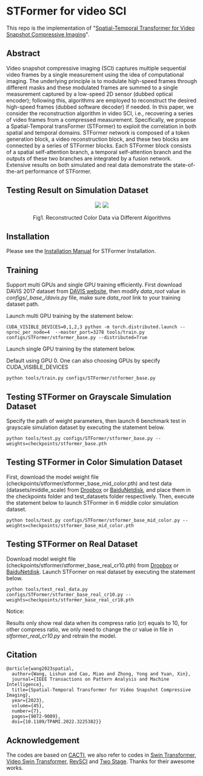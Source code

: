# STFormer for video SCI
This repo is the implementation of "[Spatial-Temporal Transformer for Video Snapshot Compressive Imaging](https://arxiv.org/abs/2209.01578)". 
## Abstract
 Video snapshot compressive imaging (SCI) captures multiple sequential video frames by a single measurement using the idea of computational imaging. The underlying principle is to modulate high-speed frames through different masks and these
modulated frames are summed to a single measurement captured by a low-speed 2D sensor (dubbed optical encoder); following this, algorithms are employed to reconstruct the desired high-speed frames (dubbed software decoder) if needed. In this paper, we consider the reconstruction algorithm in video SCI, i.e., recovering a series of video frames from a compressed measurement. Specifically, we propose a Spatial-Temporal transFormer (STFormer) to exploit the correlation in both spatial and temporal domains. STFormer network is composed of a token generation block, a video reconstruction block, and these two blocks are connected by a series of STFormer blocks. Each STFormer block consists of a spatial self-attention branch, a temporal self-attention branch and the outputs of these two branches are integrated by a fusion network. Extensive results on both simulated and real data demonstrate the state-of-the-art performance of STFormer. 
## Testing Result on Simulation Dataset
<div align="center">
  <img src="docs/gif/Bosphorus.gif" />  
  <img src="docs/gif/ShakeNDry.gif" />  

  Fig1. Reconstructed Color Data via Different Algorithms
</div>

## Installation
Please see the [Installation Manual](docs/install.md) for STFormer Installation. 


## Training 
Support multi GPUs and single GPU training efficiently. First download DAVIS 2017 dataset from [DAVIS website](https://davischallenge.org/), then modify *data_root* value in *configs/\_base_/davis.py* file, make sure *data_root* link to your training dataset path.

Launch multi GPU training by the statement below:

```
CUDA_VISIBLE_DEVICES=0,1,2,3 python -m torch.distributed.launch --nproc_per_node=4  --master_port=3278 tools/train.py configs/STFormer/stformer_base.py --distributed=True
```

Launch single GPU training by the statement below.

Default using GPU 0. One can also choosing GPUs by specify CUDA_VISIBLE_DEVICES

```
python tools/train.py configs/STFormer/stformer_base.py
```

## Testing STFormer on Grayscale Simulation Dataset 
Specify the path of weight parameters, then launch 6 benchmark test in grayscale simulation dataset by executing the statement below.

```
python tools/test.py configs/STFormer/stformer_base.py --weights=checkpoints/stformer_base.pth
```

## Testing STFormer in Color Simulation Dataset 
First, download the model weight file (checkpoints/stformer/stformer_base_mid_color.pth) and test data (datasets/middle_scale) from [Dropbox](https://www.dropbox.com/sh/ig08kyi2kdnjxm1/AAAjskial4ZEQ_9Qp31SEYeda?dl=0) or [BaiduNetdisk](https://pan.baidu.com/s/1wRMBsYoyVFFsEI5-lTPy6w?pwd=d2oi), and place them in the checkpoints folder and test_datasets folder respectively. 
Then, execute the statement below to launch STFormer in 6 middle color simulation dataset. 
```
python tools/test.py configs/STFormer/stformer_base_mid_color.py --weights=checkpoints/stformer_base_mid_color.pth
```

## Testing STFormer on Real Dataset 
Download model weight file (checkpoints/stformer/stformer_base_real_cr10.pth) from [Dropbox](https://www.dropbox.com/sh/ig08kyi2kdnjxm1/AAAjskial4ZEQ_9Qp31SEYeda?dl=0) or [BaiduNetdisk](https://pan.baidu.com/s/1wRMBsYoyVFFsEI5-lTPy6w?pwd=d2oi). 
Launch STFormer on real dataset by executing the statement below.

```
python tools/test_real_data.py configs/STFormer/stformer_base_real_cr10.py --weights=checkpoints/stformer_base_real_cr10.pth

```
Notice:

Results only show real data when its compress ratio (cr) equals to 10, for other compress ratio, we only need to change the *cr* value in file in *stformer_real_cr10.py* and retrain the model.

## Citation
```
@article{wang2023spatial,
  author={Wang, Lishun and Cao, Miao and Zhong, Yong and Yuan, Xin},
  journal={IEEE Transactions on Pattern Analysis and Machine Intelligence}, 
  title={Spatial-Temporal Transformer for Video Snapshot Compressive Imaging}, 
  year={2023},
  volume={45},
  number={7},
  pages={9072-9089},
  doi={10.1109/TPAMI.2022.3225382}}
```
## Acknowledgement
The codes are based on [CACTI](https://github.com/ucaswangls/cacti), 
we also refer to codes in [Swin Transformer](https://github.com/microsoft/Swin-Transformer.git), 
[Video Swin Transformer](https://github.com/SwinTransformer/Video-Swin-Transformer), 
[RevSCI](https://github.com/BoChenGroup/RevSCI-net) 
and [Two Stage](https://arxiv.org/pdf/2201.05810). Thanks for their awesome works.
